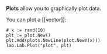 **Plots** allow you to graphically plot data.

You can plot a [[vector]]:

```Goal
# x := rand(10)
plt := plot.New()
plt.Add(plots.NewLine(plot.NewY(x)))
lab.Lab.Plot("plot", plt)
```
